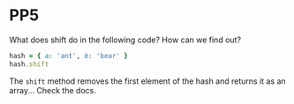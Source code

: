 # PP5

What does shift do in the following code? How can we find out?

```ruby
hash = { a: 'ant', b: 'bear' }
hash.shift
```

The `shift` method removes the first element of the hash and returns it as an array... Check the docs.
